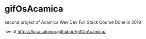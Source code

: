 # gifOsAcamica

second project of Acamica Wev Dev Full Stack Course
Done in 2019

live at https://lucasalonso.github.io/gifOsAcamica/

